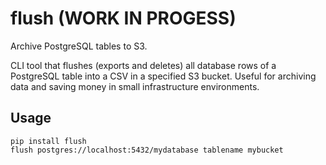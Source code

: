 # flush (WORK IN PROGESS)
Archive PostgreSQL tables to S3.

CLI tool that flushes (exports and deletes) all database rows of a PostgreSQL table into a CSV in a specified S3 bucket. Useful for archiving data and saving money in small infrastructure environments.

## Usage

```
pip install flush
flush postgres://localhost:5432/mydatabase tablename mybucket
```

